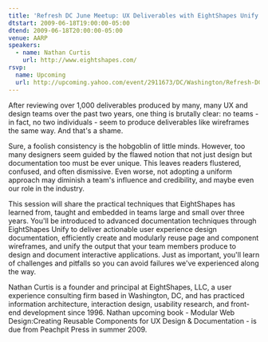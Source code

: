 ```yaml
---
title: 'Refresh DC June Meetup: UX Deliverables with EightShapes Unify'
dtstart: 2009-06-18T19:00:00-05:00
dtend: 2009-06-18T20:00:00-05:00
venue: AARP
speakers:
  - name: Nathan Curtis
    url: http://www.eightshapes.com/
rsvp:
  name: Upcoming
  url: http://upcoming.yahoo.com/event/2911673/DC/Washington/Refresh-DC-June-Meetup-UX-Deliverables-with-EightShapes-Unify/AARP/
---
```


After reviewing over 1,000 deliverables produced by many, many UX and design teams over the past two years, one thing is brutally clear: no teams - in fact, no two individuals - seem to produce deliverables like wireframes the same way. And that's a shame.

Sure, a foolish consistency is the hobgoblin of little minds. However, too many designers seem guided by the flawed notion that not just design but documentation too must be ever unique. This leaves readers flustered, confused, and often dismissive. Even worse, not adopting a uniform approach may diminish a team's influence and credibility, and maybe even our role in the industry.

This session will share the practical techniques that EightShapes has learned from, taught and embedded in teams large and small over three years. You'll be introduced to advanced documentation techniques through EightShapes Unify to deliver actionable user experience design documentation, efficiently create and modularly reuse page and component wireframes, and unify the output that your team members produce to design and document interactive applications. Just as important, you'll learn of challenges and pitfalls so you can avoid failures we've experienced along the way.

Nathan Curtis is a founder and principal at EightShapes, LLC, a user experience consulting firm based in Washington, DC, and has practiced information architecture, interaction design, usability research, and front-end development since 1996. Nathan upcoming book - Modular Web Design:Creating Reusable Components for UX Design & Documentation - is due from Peachpit Press in summer 2009.
